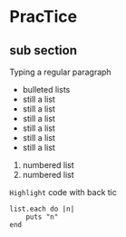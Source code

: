 # PracTice
## sub section

Typing a regular paragraph
* bulleted lists
* still a list
* still a list
* still a list
* still a list
* still a list
* still a list

1. numbered list
1. numbered list


`Highlight` code with back tic

```
list.each do |n|
    puts "n"
end
```
